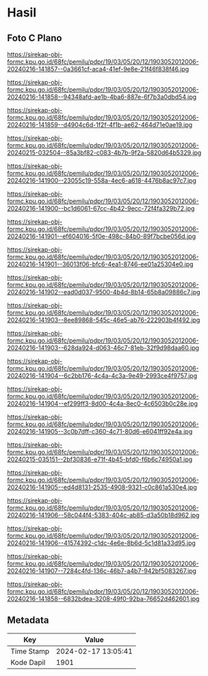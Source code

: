 # Hasil

## Foto C Plano

https://sirekap-obj-formc.kpu.go.id/68fc/pemilu/pdpr/19/03/05/20/12/1903052012006-20240216-141857--0a3661cf-aca4-41ef-9e8e-21f46f838f46.jpg

https://sirekap-obj-formc.kpu.go.id/68fc/pemilu/pdpr/19/03/05/20/12/1903052012006-20240216-141858--94348afd-ae1b-4ba6-887e-6f7b3a0dbd54.jpg

https://sirekap-obj-formc.kpu.go.id/68fc/pemilu/pdpr/19/03/05/20/12/1903052012006-20240216-141859--d4904c6d-1f2f-4f1b-ae62-464d71e0ae19.jpg

https://sirekap-obj-formc.kpu.go.id/68fc/pemilu/pdpr/19/03/05/20/12/1903052012006-20240215-032504--85a3bf82-c083-4b7b-9f2a-5820d64b5329.jpg

https://sirekap-obj-formc.kpu.go.id/68fc/pemilu/pdpr/19/03/05/20/12/1903052012006-20240216-141900--23055c19-558a-4ec6-a618-4476b8ac97c7.jpg

https://sirekap-obj-formc.kpu.go.id/68fc/pemilu/pdpr/19/03/05/20/12/1903052012006-20240216-141900--bc1d6061-67cc-4b42-9ecc-72f4fa329b72.jpg

https://sirekap-obj-formc.kpu.go.id/68fc/pemilu/pdpr/19/03/05/20/12/1903052012006-20240216-141901--ef604016-5f0e-498c-84b0-89f7bcbe056d.jpg

https://sirekap-obj-formc.kpu.go.id/68fc/pemilu/pdpr/19/03/05/20/12/1903052012006-20240216-141901--36013f06-bfc6-4ea1-8746-ee01a25304e0.jpg

https://sirekap-obj-formc.kpu.go.id/68fc/pemilu/pdpr/19/03/05/20/12/1903052012006-20240216-141902--ead0d037-9500-4b4d-8b14-65b8a09886c7.jpg

https://sirekap-obj-formc.kpu.go.id/68fc/pemilu/pdpr/19/03/05/20/12/1903052012006-20240216-141903--8ee89868-545c-46e5-ab76-222903b4f492.jpg

https://sirekap-obj-formc.kpu.go.id/68fc/pemilu/pdpr/19/03/05/20/12/1903052012006-20240216-141903--628da924-d063-46c7-81eb-32f9d98daa60.jpg

https://sirekap-obj-formc.kpu.go.id/68fc/pemilu/pdpr/19/03/05/20/12/1903052012006-20240216-141904--6c2bb176-4c4a-4c3a-9e49-2993ce4f9757.jpg

https://sirekap-obj-formc.kpu.go.id/68fc/pemilu/pdpr/19/03/05/20/12/1903052012006-20240216-141904--ef299ff3-8d00-4c4a-8ec0-4c6503b0c28e.jpg

https://sirekap-obj-formc.kpu.go.id/68fc/pemilu/pdpr/19/03/05/20/12/1903052012006-20240216-141905--3c0b7dff-c360-4c71-80d6-e6041ff92e4a.jpg

https://sirekap-obj-formc.kpu.go.id/68fc/pemilu/pdpr/19/03/05/20/12/1903052012006-20240215-035151--2bf30836-e71f-4b45-bfd0-f6b6c74950a1.jpg

https://sirekap-obj-formc.kpu.go.id/68fc/pemilu/pdpr/19/03/05/20/12/1903052012006-20240216-141905--ed4d8131-2535-4908-9321-c0c861a530e4.jpg

https://sirekap-obj-formc.kpu.go.id/68fc/pemilu/pdpr/19/03/05/20/12/1903052012006-20240216-141906--58c044f4-5383-404c-ab85-d3a50b18d962.jpg

https://sirekap-obj-formc.kpu.go.id/68fc/pemilu/pdpr/19/03/05/20/12/1903052012006-20240216-141906--41574392-c1dc-4e6e-8b6d-5c1d81a33d95.jpg

https://sirekap-obj-formc.kpu.go.id/68fc/pemilu/pdpr/19/03/05/20/12/1903052012006-20240216-141907--7284c4fd-136c-46b7-a4b7-942bf5083267.jpg

https://sirekap-obj-formc.kpu.go.id/68fc/pemilu/pdpr/19/03/05/20/12/1903052012006-20240216-141858--6832bdea-3208-49f0-92ba-76652d462601.jpg


## Metadata

| Key        | Value               |
| ---------- | ------------------- |
| Time Stamp | 2024-02-17 13:05:41 |
| Kode Dapil | 1901                |



